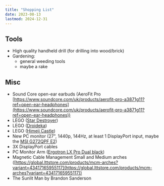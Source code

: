 ```yaml
---
title: "Shopping List"
date: 2023-08-13
lastmod: 2024-12-31
---
```


## Tools

- High quality handheld drill (for drilling into wood/brick)
- Gardening:
  - general weeding tools
  - maybe a rake

## Misc

- Sound Core open-ear earbuds (AeroFit Pro [https://www.soundcore.com/uk/products/aerofit-pro-a3871g11?ref=open-ear-headphones](https://www.soundcore.com/uk/products/aerofit-pro-a3871g11?ref=open-ear-headphones))
- LEGO ([Star Destroyer](https://www.lego.com/en-gb/product/executor-super-star-destroyer-75356))
- LEGO ([Droideka](https://www.lego.com/en-gb/product/droideka-75381))
- LEGO ([Himeji Castle](https://www.lego.com/en-gb/product/himeji-castle-21060))
- New PC monitor (27", 1440p, 144Hz, at least 1 DisplayPort input, maybe the [MSI G272QPF E2](https://www.amazon.co.uk/MSI-G272QPF-E2-Gaming-Monitor/dp/B0CPQ7D6QJ))
- 3X DisplayPort cables
- PC Monitor Arm ([Ergotron LX Pro Dual black](https://uk.insight.com/en_GB/shop/product/45-686-292/ergotron/45-686-292/Ergotron-LX-Pro-mounting-kit-modular-for-2-LCD-displays-sidebyside-black/))
- Magnetic Cable Management Small and Medium arches ([https://global.lttstore.com/products/mcm-arches?variant=43417165955117](https://global.lttstore.com/products/mcm-arches?variant=43417165955117))
- The Sunlit Man by Brandon Sanderson
